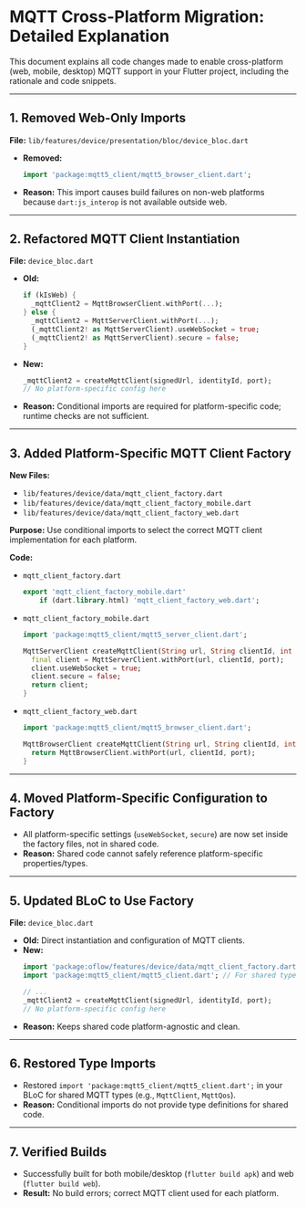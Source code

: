 # MQTT Cross-Platform Migration: Detailed Explanation

This document explains all code changes made to enable cross-platform (web, mobile, desktop) MQTT support in your Flutter project, including the rationale and code snippets.

---

## 1. Removed Web-Only Imports

**File:** `lib/features/device/presentation/bloc/device_bloc.dart`
- **Removed:**
  ```dart
  import 'package:mqtt5_client/mqtt5_browser_client.dart';
  ```
- **Reason:** This import causes build failures on non-web platforms because `dart:js_interop` is not available outside web.

---

## 2. Refactored MQTT Client Instantiation

**File:** `device_bloc.dart`
- **Old:**
  ```dart
  if (kIsWeb) {
    _mqttClient2 = MqttBrowserClient.withPort(...);
  } else {
    _mqttClient2 = MqttServerClient.withPort(...);
    (_mqttClient2! as MqttServerClient).useWebSocket = true;
    (_mqttClient2! as MqttServerClient).secure = false;
  }
  ```
- **New:**
  ```dart
  _mqttClient2 = createMqttClient(signedUrl, identityId, port);
  // No platform-specific config here
  ```
- **Reason:** Conditional imports are required for platform-specific code; runtime checks are not sufficient.

---

## 3. Added Platform-Specific MQTT Client Factory

**New Files:**
- `lib/features/device/data/mqtt_client_factory.dart`
- `lib/features/device/data/mqtt_client_factory_mobile.dart`
- `lib/features/device/data/mqtt_client_factory_web.dart`

**Purpose:** Use conditional imports to select the correct MQTT client implementation for each platform.

**Code:**
- `mqtt_client_factory.dart`
  ```dart
  export 'mqtt_client_factory_mobile.dart'
      if (dart.library.html) 'mqtt_client_factory_web.dart';
  ```
- `mqtt_client_factory_mobile.dart`
  ```dart
  import 'package:mqtt5_client/mqtt5_server_client.dart';

  MqttServerClient createMqttClient(String url, String clientId, int port) {
    final client = MqttServerClient.withPort(url, clientId, port);
    client.useWebSocket = true;
    client.secure = false;
    return client;
  }
  ```
- `mqtt_client_factory_web.dart`
  ```dart
  import 'package:mqtt5_client/mqtt5_browser_client.dart';

  MqttBrowserClient createMqttClient(String url, String clientId, int port) {
    return MqttBrowserClient.withPort(url, clientId, port);
  }
  ```

---

## 4. Moved Platform-Specific Configuration to Factory

- All platform-specific settings (`useWebSocket`, `secure`) are now set inside the factory files, not in shared code.
- **Reason:** Shared code cannot safely reference platform-specific properties/types.

---

## 5. Updated BLoC to Use Factory

**File:** `device_bloc.dart`
- **Old:** Direct instantiation and configuration of MQTT clients.
- **New:**
  ```dart
  import 'package:oflow/features/device/data/mqtt_client_factory.dart';
  import 'package:mqtt5_client/mqtt5_client.dart'; // For shared types

  // ...
  _mqttClient2 = createMqttClient(signedUrl, identityId, port);
  // No platform-specific config here
  ```
- **Reason:** Keeps shared code platform-agnostic and clean.

---

## 6. Restored Type Imports

- Restored `import 'package:mqtt5_client/mqtt5_client.dart';` in your BLoC for shared MQTT types (e.g., `MqttClient`, `MqttQos`).
- **Reason:** Conditional imports do not provide type definitions for shared code.

---

## 7. Verified Builds

- Successfully built for both mobile/desktop (`flutter build apk`) and web (`flutter build web`).
- **Result:** No build errors; correct MQTT client used for each platform.
